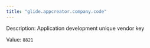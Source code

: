 ```yaml
---
title: "glide.appcreator.company.code"
---
```


Description: Application development unique vendor key

Value: `8821`